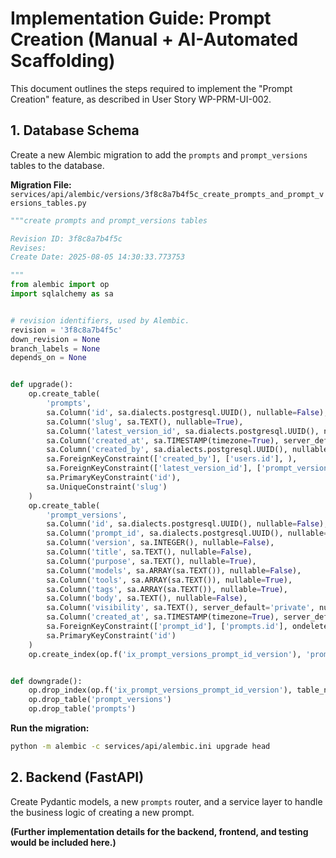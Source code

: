 # Implementation Guide: Prompt Creation (Manual + AI-Automated Scaffolding)

This document outlines the steps required to implement the "Prompt Creation" feature, as described in User Story WP-PRM-UI-002.

## 1. Database Schema

Create a new Alembic migration to add the `prompts` and `prompt_versions` tables to the database.

**Migration File:** `services/api/alembic/versions/3f8c8a7b4f5c_create_prompts_and_prompt_versions_tables.py`

```python
"""create prompts and prompt_versions tables

Revision ID: 3f8c8a7b4f5c
Revises:
Create Date: 2025-08-05 14:30:33.773753

"""
from alembic import op
import sqlalchemy as sa


# revision identifiers, used by Alembic.
revision = '3f8c8a7b4f5c'
down_revision = None
branch_labels = None
depends_on = None


def upgrade():
    op.create_table(
        'prompts',
        sa.Column('id', sa.dialects.postgresql.UUID(), nullable=False),
        sa.Column('slug', sa.TEXT(), nullable=True),
        sa.Column('latest_version_id', sa.dialects.postgresql.UUID(), nullable=True),
        sa.Column('created_at', sa.TIMESTAMP(timezone=True), server_default=sa.text('now()'), nullable=True),
        sa.Column('created_by', sa.dialects.postgresql.UUID(), nullable=True),
        sa.ForeignKeyConstraint(['created_by'], ['users.id'], ),
        sa.ForeignKeyConstraint(['latest_version_id'], ['prompt_versions.id'], ),
        sa.PrimaryKeyConstraint('id'),
        sa.UniqueConstraint('slug')
    )
    op.create_table(
        'prompt_versions',
        sa.Column('id', sa.dialects.postgresql.UUID(), nullable=False),
        sa.Column('prompt_id', sa.dialects.postgresql.UUID(), nullable=True),
        sa.Column('version', sa.INTEGER(), nullable=False),
        sa.Column('title', sa.TEXT(), nullable=False),
        sa.Column('purpose', sa.TEXT(), nullable=True),
        sa.Column('models', sa.ARRAY(sa.TEXT()), nullable=False),
        sa.Column('tools', sa.ARRAY(sa.TEXT()), nullable=True),
        sa.Column('tags', sa.ARRAY(sa.TEXT()), nullable=True),
        sa.Column('body', sa.TEXT(), nullable=False),
        sa.Column('visibility', sa.TEXT(), server_default='private', nullable=True),
        sa.Column('created_at', sa.TIMESTAMP(timezone=True), server_default=sa.text('now()'), nullable=True),
        sa.ForeignKeyConstraint(['prompt_id'], ['prompts.id'], ondelete='CASCADE'),
        sa.PrimaryKeyConstraint('id')
    )
    op.create_index(op.f('ix_prompt_versions_prompt_id_version'), 'prompt_versions', ['prompt_id', 'version'], unique=True)


def downgrade():
    op.drop_index(op.f('ix_prompt_versions_prompt_id_version'), table_name='prompt_versions')
    op.drop_table('prompt_versions')
    op.drop_table('prompts')
```

**Run the migration:**

```bash
python -m alembic -c services/api/alembic.ini upgrade head
```

## 2. Backend (FastAPI)

Create Pydantic models, a new `prompts` router, and a service layer to handle the business logic of creating a new prompt.

**(Further implementation details for the backend, frontend, and testing would be included here.)**
